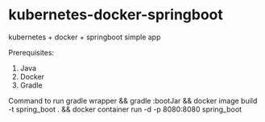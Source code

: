# kubernetes-docker-springboot
kubernetes + docker + springboot simple app

Prerequisites:
1. Java 
2. Docker
3. Gradle

Command to run
gradle wrapper && gradle :bootJar && docker image build -t spring_boot . && docker container run -d  -p 8080:8080 spring_boot